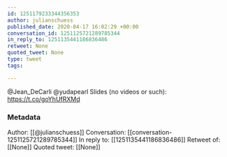```yaml
---
id: 1251179233344356353
author: julianschuess
published_date: 2020-04-17 16:02:29 +00:00
conversation_id: 1251125721289785344
in_reply_to: 1251135441186836486
retweet: None
quoted_tweet: None
type: tweet
tags:

---
```


@Jean_DeCarli @yudapearl Slides (no videos or such): https://t.co/goYhUfRXMd

### Metadata

Author: [[@julianschuess]]
Conversation: [[conversation-1251125721289785344]]
In reply to: [[1251135441186836486]]
Retweet of: [[None]]
Quoted tweet: [[None]]
